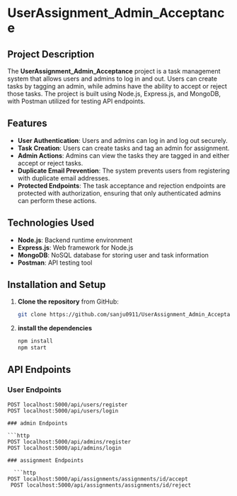 # UserAssignment_Admin_Acceptance

## Project Description

The **UserAssignment_Admin_Acceptance** project is a task management system that allows users and admins to log in and out. Users can create tasks by tagging an admin, while admins have the ability to accept or reject those tasks. The project is built using Node.js, Express.js, and MongoDB, with Postman utilized for testing API endpoints.

## Features

- **User Authentication**: Users and admins can log in and log out securely.
- **Task Creation**: Users can create tasks and tag an admin for assignment.
- **Admin Actions**: Admins can view the tasks they are tagged in and either accept or reject tasks.
- **Duplicate Email Prevention**: The system prevents users from registering with duplicate email addresses.
- **Protected Endpoints**: The task acceptance and rejection endpoints are protected with authorization, ensuring that only authenticated admins can perform these actions.

## Technologies Used

- **Node.js**: Backend runtime environment
- **Express.js**: Web framework for Node.js
- **MongoDB**: NoSQL database for storing user and task information
- **Postman**: API testing tool

## Installation and Setup

1. **Clone the repository** from GitHub:
   ```bash
   git clone https://github.com/sanju0911/UserAssignment_Admin_Acceptance.git 
2. **install the dependencies**
   ```bash
   npm install
   npm start


## API Endpoints

### User Endpoints

  ```http
  POST localhost:5000/api/users/register
  POST localhost:5000/api/users/login

### admin Endpoints
  
  ```http
  POST localhost:5000/api/admins/register
  POST localhost:5000/api/admins/login

### assignment Endpoints

    ```http
  POST localhost:5000/api/assignments/assignments/id/accept
   POST localhost:5000/api/assignments/assignments/id/reject


 